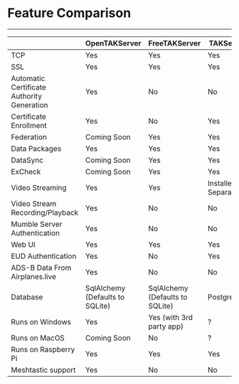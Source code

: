 # Feature Comparison

***

|                                            | OpenTAKServer                   | FreeTAKServer                   | TAKServer            |
|--------------------------------------------|---------------------------------|---------------------------------|----------------------|
| TCP                                        | Yes                             | Yes                             | Yes                  |
| SSL                                        | Yes                             | Yes                             | Yes                  |
| Automatic Certificate Authority Generation | Yes                             | No                              | No                   |
| Certificate Enrollment                     | Yes                             | No                              | Yes                  |
| Federation                                 | Coming Soon                     | Yes                             | Yes                  |
| Data Packages                              | Yes                             | Yes                             | Yes                  |
| DataSync                                   | Coming Soon                     | Yes                             | Yes                  |
| ExCheck                                    | Coming Soon                     | Yes                             | Yes                  |
| Video Streaming                            | Yes                             | Yes                             | Installed Separately |
| Video Stream Recording/Playback            | Yes                             | No                              | No                   |
| Mumble Server Authentication               | Yes                             | No                              | No                   |
| Web UI                                     | Yes                             | Yes                             | Yes                  |
| EUD Authentication                         | Yes                             | No                              | Yes                  |
| ADS-B Data From Airplanes.live             | Yes                             | No                              | No                   |
| Database                                   | SqlAlchemy (Defaults to SQLite) | SqlAlchemy (Defaults to SQLite) | PostgreSQL           |
| Runs on Windows                            | Yes                             | Yes (with 3rd party app)        | ?                    |
| Runs on MacOS                              | Coming Soon                     | No                              | ?                    |
| Runs on Raspberry Pi                       | Yes                             | Yes                             | Yes                  |
| Meshtastic support                         | Yes                             | No                              | No                   |